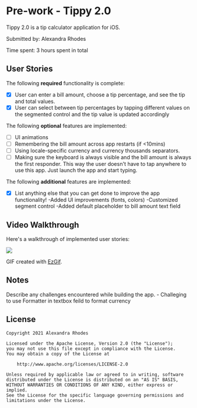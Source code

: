 # Pre-work - Tippy 2.0

Tippy 2.0 is a tip calculator application for iOS.

Submitted by: Alexandra Rhodes

Time spent: 3 hours spent in total

## User Stories

The following **required** functionality is complete:

- [x] User can enter a bill amount, choose a tip percentage, and see the tip and total values.
- [x] User can select between tip percentages by tapping different values on the segmented control and the tip value is updated accordingly

The following **optional** features are implemented:

* [ ] UI animations
* [ ] Remembering the bill amount across app restarts (if <10mins)
* [ ] Using locale-specific currency and currency thousands separators.
* [ ] Making sure the keyboard is always visible and the bill amount is always the first responder. This way the user doesn't have to tap anywhere to use this app. Just launch the app and start typing.

The following **additional** features are implemented:

- [x] List anything else that you can get done to improve the app functionality!
    -Added UI improvements (fonts, colors)
    -Customized segment control
    -Added default placeholder to bill amount text field

## Video Walkthrough

Here's a walkthrough of implemented user stories:

![](https://i.imgur.com/Zi5W1pQ.gif)

GIF created with [EzGif](https://ezgif.com).

## Notes

Describe any challenges encountered while building the app.
    - Challeging  to use Formatter in textbox feild to format currency  

## License

    Copyright 2021 Alexandra Rhodes

    Licensed under the Apache License, Version 2.0 (the "License");
    you may not use this file except in compliance with the License.
    You may obtain a copy of the License at

        http://www.apache.org/licenses/LICENSE-2.0

    Unless required by applicable law or agreed to in writing, software
    distributed under the License is distributed on an "AS IS" BASIS,
    WITHOUT WARRANTIES OR CONDITIONS OF ANY KIND, either express or implied.
    See the License for the specific language governing permissions and
    limitations under the License.


